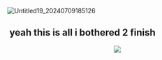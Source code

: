 ![Untitled19_20240709185126](https://github.com/TAURTlS/TAURTlS/assets/164212085/f0d820c4-70ca-44b7-915b-dfac9ddd2682)


## ‎ ‎ ‎ ‎ ‎ ‎ ‎ ‎ ‎ ‎ ‎ ‎ ‎ ‎ ‎ ‎ ‎ ‎ ‎‎ ‎ ‎ ‎ ‎ ‎‎‎ ‎  ‎  ‎ ‎ ‎  ‎ ‎ ‎ ‎ ‎ ‎ ‎ ‎ ‎  ‎ ‎ ‎ ‎ ‎ ‎ ‎ ‎ yeah this is all i bothered 2 finish
<p align="center">
  <img src="https://private-user-images.githubusercontent.com/170719355/347176590-bf196c5b-d8e4-4528-8ddb-e8520273fe5f.png?jwt=eyJhbGciOiJIUzI1NiIsInR5cCI6IkpXVCJ9.eyJpc3MiOiJnaXRodWIuY29tIiwiYXVkIjoicmF3LmdpdGh1YnVzZXJjb250ZW50LmNvbSIsImtleSI6ImtleTUiLCJleHAiOjE3MjA1Njc5OTUsIm5iZiI6MTcyMDU2NzY5NSwicGF0aCI6Ii8xNzA3MTkzNTUvMzQ3MTc2NTkwLWJmMTk2YzViLWQ4ZTQtNDUyOC04ZGRiLWU4NTIwMjczZmU1Zi5wbmc_WC1BbXotQWxnb3JpdGhtPUFXUzQtSE1BQy1TSEEyNTYmWC1BbXotQ3JlZGVudGlhbD1BS0lBVkNPRFlMU0E1M1BRSzRaQSUyRjIwMjQwNzA5JTJGdXMtZWFzdC0xJTJGczMlMkZhd3M0X3JlcXVlc3QmWC1BbXotRGF0ZT0yMDI0MDcwOVQyMzI4MTVaJlgtQW16LUV4cGlyZXM9MzAwJlgtQW16LVNpZ25hdHVyZT1hNGNhOGZhMWVmMThlMTExNWJmMWQ4YjRjNGY2Y2YzYWNjYjYxNzAzMTc2NmQ0MDllYWEyNWVmMzEyZTU1OGE4JlgtQW16LVNpZ25lZEhlYWRlcnM9aG9zdCZhY3Rvcl9pZD0wJmtleV9pZD0wJnJlcG9faWQ9MCJ9.xw0xVcOHjhV6wXi6PZB7Wyy0Mg6Ml9PCk1npkdr-eBQ"/>
</p>
